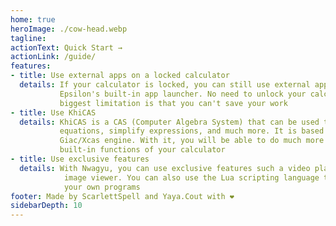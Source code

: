 ```yaml
---
home: true
heroImage: ./cow-head.webp
tagline:
actionText: Quick Start →
actionLink: /guide/
features:
- title: Use external apps on a locked calculator
  details: If your calculator is locked, you can still use external apps using
           Epsilon's built-in app launcher. No need to unlock your calculator! The
           biggest limitation is that you can't save your work
- title: Use KhiCAS
  details: KhiCAS is a CAS (Computer Algebra System) that can be used to solve
           equations, simplify expressions, and much more. It is based on the popular
           Giac/Xcas engine. With it, you will be able to do much more than with the
           built-in functions of your calculator
- title: Use exclusive features
  details: With Nwagyu, you can use exclusive features such a video player or an
            image viewer. You can also use the Lua scripting language to create
            your own programs
footer: Made by ScarlettSpell and Yaya.Cout with ❤️
sidebarDepth: 10
---
```

